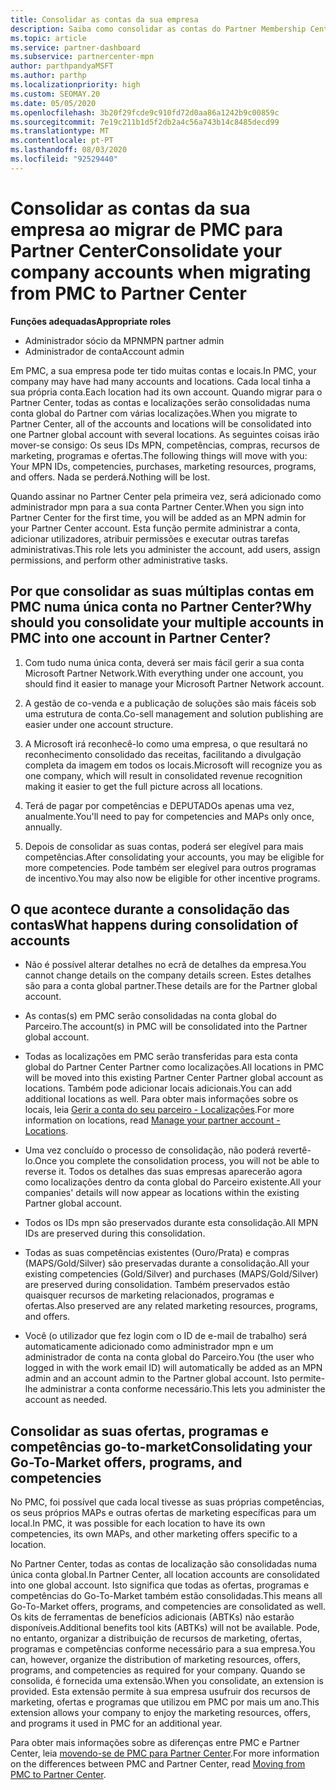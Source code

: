 ```yaml
---
title: Consolidar as contas da sua empresa
description: Saiba como consolidar as contas do Partner Membership Center (PMC) numa única conta no Partner Center. Aplica-se à migração de PMC para Partner Center.
ms.topic: article
ms.service: partner-dashboard
ms.subservice: partnercenter-mpn
author: parthpandyaMSFT
ms.author: parthp
ms.localizationpriority: high
ms.custom: SEOMAY.20
ms.date: 05/05/2020
ms.openlocfilehash: 3b20f29fcde9c910fd72d0aa86a1242b9c00859c
ms.sourcegitcommit: 7e19c211b1d5f2db2a4c56a743b14c8485decd99
ms.translationtype: MT
ms.contentlocale: pt-PT
ms.lasthandoff: 08/03/2020
ms.locfileid: "92529440"
---
```

# <a name="consolidate-your-company-accounts-when-migrating-from-pmc-to-partner-center"></a><span data-ttu-id="3de7b-104">Consolidar as contas da sua empresa ao migrar de PMC para Partner Center</span><span class="sxs-lookup"><span data-stu-id="3de7b-104">Consolidate your company accounts when migrating from PMC to Partner Center</span></span>

<span data-ttu-id="3de7b-105">**Funções adequadas**</span><span class="sxs-lookup"><span data-stu-id="3de7b-105">**Appropriate roles**</span></span>

- <span data-ttu-id="3de7b-106">Administrador sócio da MPN</span><span class="sxs-lookup"><span data-stu-id="3de7b-106">MPN partner admin</span></span>
- <span data-ttu-id="3de7b-107">Administrador de conta</span><span class="sxs-lookup"><span data-stu-id="3de7b-107">Account admin</span></span>

<span data-ttu-id="3de7b-108">Em PMC, a sua empresa pode ter tido muitas contas e locais.</span><span class="sxs-lookup"><span data-stu-id="3de7b-108">In PMC, your company may have had many accounts and locations.</span></span> <span data-ttu-id="3de7b-109">Cada local tinha a sua própria conta.</span><span class="sxs-lookup"><span data-stu-id="3de7b-109">Each location had its own account.</span></span> <span data-ttu-id="3de7b-110">Quando migrar para o Partner Center, todas as contas e localizações serão consolidadas numa conta global do Partner com várias localizações.</span><span class="sxs-lookup"><span data-stu-id="3de7b-110">When you migrate to Partner Center, all of the accounts and locations will be consolidated into one Partner global account with several locations.</span></span> <span data-ttu-id="3de7b-111">As seguintes coisas irão mover-se consigo: Os seus IDs MPN, competências, compras, recursos de marketing, programas e ofertas.</span><span class="sxs-lookup"><span data-stu-id="3de7b-111">The following things will move with you: Your MPN IDs, competencies, purchases, marketing resources, programs, and offers.</span></span> <span data-ttu-id="3de7b-112">Nada se perderá.</span><span class="sxs-lookup"><span data-stu-id="3de7b-112">Nothing will be lost.</span></span>

<span data-ttu-id="3de7b-113">Quando assinar no Partner Center pela primeira vez, será adicionado como administrador mpn para a sua conta Partner Center.</span><span class="sxs-lookup"><span data-stu-id="3de7b-113">When you sign into Partner Center for the first time, you will be added as an MPN admin for your Partner Center account.</span></span> <span data-ttu-id="3de7b-114">Esta função permite administrar a conta, adicionar utilizadores, atribuir permissões e executar outras tarefas administrativas.</span><span class="sxs-lookup"><span data-stu-id="3de7b-114">This role lets you administer the account, add users, assign permissions, and perform other administrative tasks.</span></span>

## <a name="why-should-you-consolidate-your-multiple-accounts-in-pmc-into-one-account-in-partner-center"></a><span data-ttu-id="3de7b-115">Por que consolidar as suas múltiplas contas em PMC numa única conta no Partner Center?</span><span class="sxs-lookup"><span data-stu-id="3de7b-115">Why should you consolidate your multiple accounts in PMC into one account in Partner Center?</span></span>

1. <span data-ttu-id="3de7b-116">Com tudo numa única conta, deverá ser mais fácil gerir a sua conta Microsoft Partner Network.</span><span class="sxs-lookup"><span data-stu-id="3de7b-116">With everything under one account, you should find it easier to manage your Microsoft Partner Network account.</span></span>

2. <span data-ttu-id="3de7b-117">A gestão de co-venda e a publicação de soluções são mais fáceis sob uma estrutura de conta.</span><span class="sxs-lookup"><span data-stu-id="3de7b-117">Co-sell management and solution publishing are easier under one account structure.</span></span>

3. <span data-ttu-id="3de7b-118">A Microsoft irá reconhecê-lo como uma empresa, o que resultará no reconhecimento consolidado das receitas, facilitando a divulgação completa da imagem em todos os locais.</span><span class="sxs-lookup"><span data-stu-id="3de7b-118">Microsoft will recognize you as one company, which will result in consolidated revenue recognition making it easier to get the full picture across all locations.</span></span>  

4. <span data-ttu-id="3de7b-119">Terá de pagar por competências e DEPUTADOs apenas uma vez, anualmente.</span><span class="sxs-lookup"><span data-stu-id="3de7b-119">You'll need to pay for competencies and MAPs only once, annually.</span></span>

5. <span data-ttu-id="3de7b-120">Depois de consolidar as suas contas, poderá ser elegível para mais competências.</span><span class="sxs-lookup"><span data-stu-id="3de7b-120">After consolidating your accounts, you may be eligible for more competencies.</span></span> <span data-ttu-id="3de7b-121">Pode também ser elegível para outros programas de incentivo.</span><span class="sxs-lookup"><span data-stu-id="3de7b-121">You may also now be eligible for other incentive programs.</span></span>

## <a name="what-happens-during-consolidation-of-accounts"></a><span data-ttu-id="3de7b-122">O que acontece durante a consolidação das contas</span><span class="sxs-lookup"><span data-stu-id="3de7b-122">What happens during consolidation of accounts</span></span>

- <span data-ttu-id="3de7b-123">Não é possível alterar detalhes no ecrã de detalhes da empresa.</span><span class="sxs-lookup"><span data-stu-id="3de7b-123">You cannot change details on the company details screen.</span></span> <span data-ttu-id="3de7b-124">Estes detalhes são para a conta global partner.</span><span class="sxs-lookup"><span data-stu-id="3de7b-124">These details are for the Partner global account.</span></span>

- <span data-ttu-id="3de7b-125">As contas(s) em PMC serão consolidadas na conta global do Parceiro.</span><span class="sxs-lookup"><span data-stu-id="3de7b-125">The account(s) in PMC will be consolidated into the Partner global account.</span></span>

- <span data-ttu-id="3de7b-126">Todas as localizações em PMC serão transferidas para esta conta global do Partner Center Partner como localizações.</span><span class="sxs-lookup"><span data-stu-id="3de7b-126">All locations in PMC will be moved into this existing Partner Center Partner global account as locations.</span></span> <span data-ttu-id="3de7b-127">Também pode adicionar locais adicionais.</span><span class="sxs-lookup"><span data-stu-id="3de7b-127">You can add additional locations as well.</span></span> <span data-ttu-id="3de7b-128">Para obter mais informações sobre os locais, leia  [Gerir a conta do seu parceiro - Localizações](manage-locations.md).</span><span class="sxs-lookup"><span data-stu-id="3de7b-128">For more information on locations, read  [Manage your partner account - Locations](manage-locations.md).</span></span>

- <span data-ttu-id="3de7b-129">Uma vez concluído o processo de consolidação, não poderá revertê-lo.</span><span class="sxs-lookup"><span data-stu-id="3de7b-129">Once you complete the consolidation process, you will not be able to reverse it.</span></span> <span data-ttu-id="3de7b-130">Todos os detalhes das suas empresas aparecerão agora como localizações dentro da conta global do Parceiro existente.</span><span class="sxs-lookup"><span data-stu-id="3de7b-130">All your companies' details will now appear as locations within the existing Partner global account.</span></span> 

- <span data-ttu-id="3de7b-131">Todos os IDs mpn são preservados durante esta consolidação.</span><span class="sxs-lookup"><span data-stu-id="3de7b-131">All MPN IDs are preserved during this consolidation.</span></span>

- <span data-ttu-id="3de7b-132">Todas as suas competências existentes (Ouro/Prata) e compras (MAPS/Gold/Silver) são preservadas durante a consolidação.</span><span class="sxs-lookup"><span data-stu-id="3de7b-132">All your existing competencies (Gold/Silver) and purchases (MAPS/Gold/Silver) are preserved during consolidation.</span></span> <span data-ttu-id="3de7b-133">Também preservados estão quaisquer recursos de marketing relacionados, programas e ofertas.</span><span class="sxs-lookup"><span data-stu-id="3de7b-133">Also preserved are any related marketing resources, programs, and offers.</span></span>

- <span data-ttu-id="3de7b-134">Você (o utilizador que fez login com o ID de e-mail de trabalho) será automaticamente adicionado como administrador mpn e um administrador de conta na conta global do Parceiro.</span><span class="sxs-lookup"><span data-stu-id="3de7b-134">You (the user who logged in with the work email ID) will automatically be added as an MPN admin and an account admin to the Partner global account.</span></span> <span data-ttu-id="3de7b-135">Isto permite-lhe administrar a conta conforme necessário.</span><span class="sxs-lookup"><span data-stu-id="3de7b-135">This lets you administer the account as needed.</span></span>

## <a name="consolidating-your-go-to-market-offers-programs-and-competencies"></a><span data-ttu-id="3de7b-136">Consolidar as suas ofertas, programas e competências go-to-market</span><span class="sxs-lookup"><span data-stu-id="3de7b-136">Consolidating your Go-To-Market offers, programs, and competencies</span></span>

<span data-ttu-id="3de7b-137">No PMC, foi possível que cada local tivesse as suas próprias competências, os seus próprios MAPs e outras ofertas de marketing específicas para um local.</span><span class="sxs-lookup"><span data-stu-id="3de7b-137">In PMC, it was possible for each location to have its own competencies, its own MAPs, and other marketing offers specific to a location.</span></span>

<span data-ttu-id="3de7b-138">No Partner Center, todas as contas de localização são consolidadas numa única conta global.</span><span class="sxs-lookup"><span data-stu-id="3de7b-138">In Partner Center, all location accounts are consolidated into one global account.</span></span> <span data-ttu-id="3de7b-139">Isto significa que todas as ofertas, programas e competências do Go-To-Market também estão consolidadas.</span><span class="sxs-lookup"><span data-stu-id="3de7b-139">This means all Go-To-Market offers, programs, and competencies are consolidated as well.</span></span> <span data-ttu-id="3de7b-140">Os kits de ferramentas de benefícios adicionais (ABTKs) não estarão disponíveis.</span><span class="sxs-lookup"><span data-stu-id="3de7b-140">Additional benefits tool kits (ABTKs) will not be available.</span></span> <span data-ttu-id="3de7b-141">Pode, no entanto, organizar a distribuição de recursos de marketing, ofertas, programas e competências conforme necessário para a sua empresa.</span><span class="sxs-lookup"><span data-stu-id="3de7b-141">You can, however, organize the distribution of marketing resources, offers, programs, and competencies as required for your company.</span></span> <span data-ttu-id="3de7b-142">Quando se consolida, é fornecida uma extensão.</span><span class="sxs-lookup"><span data-stu-id="3de7b-142">When you consolidate, an extension is provided.</span></span> <span data-ttu-id="3de7b-143">Esta extensão permite à sua empresa usufruir dos recursos de marketing, ofertas e programas que utilizou em PMC por mais um ano.</span><span class="sxs-lookup"><span data-stu-id="3de7b-143">This extension allows your company to enjoy the marketing resources, offers, and programs it used in PMC for an additional year.</span></span>

<span data-ttu-id="3de7b-144">Para obter mais informações sobre as diferenças entre PMC e Partner Center, leia [movendo-se de PMC para Partner Center](guide-to-migration.md).</span><span class="sxs-lookup"><span data-stu-id="3de7b-144">For more information on the differences between PMC and Partner Center, read [Moving from PMC to Partner Center](guide-to-migration.md).</span></span>
